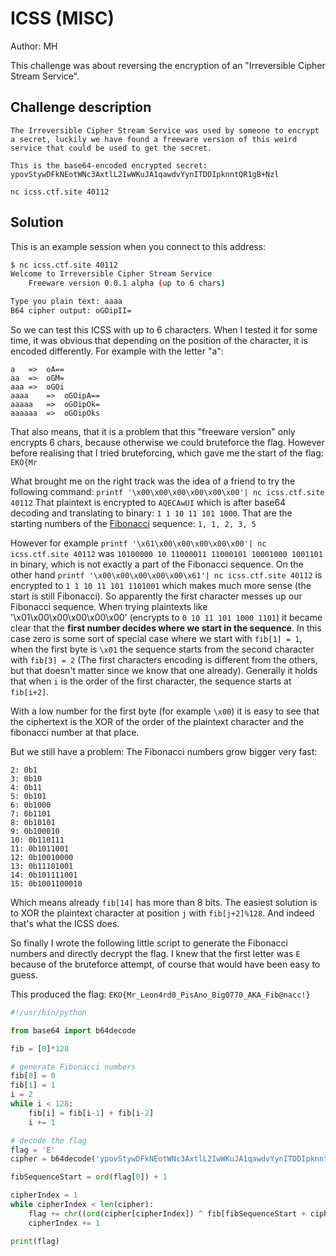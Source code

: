 # ICSS (MISC)
Author: MH

This challenge was about reversing the encryption of an "Irreversible Cipher Stream Service".
## Challenge description
```text
The Irreversible Cipher Stream Service was used by someone to encrypt a secret, luckily we have found a freeware version of this weird service that could be used to get the secret.

This is the base64-encoded encrypted secret: 
ypovStywDFkNEotWNc3AxtlL2IwWKuJA1qawdvYynITDDIpknntQR1gB+Nzl

nc icss.ctf.site 40112
```

## Solution
This is an example session when you connect to this address:
```bash
$ nc icss.ctf.site 40112
Welcome to Irreversible Cipher Stream Service
	Freeware version 0.0.1 alpha (up to 6 chars)

Type you plain text: aaaa
B64 cipher output: oGOipII=
```

So we can test this ICSS with up to 6 characters. When I tested it for some time, it was obvious that depending on the position of the character, it is encoded differently. For example with the letter "a":
```
a	=>	oA==
aa	=>	oGM=
aaa	=>	oGOi
aaaa	=>	oGOipA==
aaaaa	=>	oGOipOk=
aaaaaa	=>	oGOipOks
```
That also means, that it is a problem that this "freeware version" only encrypts 6 chars, because otherwise we could bruteforce the flag. However before realising that I tried bruteforcing, which gave me the start of the flag: `EKO{Mr`

What brought me on the right track was the idea of a friend to try the following command:
`printf '\x00\x00\x00\x00\x00\x00'| nc icss.ctf.site 40112`
That plaintext is encrypted to `AQECAwUI` which is after base64 decoding and translating to binary: `1 1 10 11 101 1000`. That are the starting numbers of the [Fibonacci](https://en.wikipedia.org/wiki/Fibonacci_number) sequence: `1, 1, 2, 3, 5`

However for example `printf '\x61\x00\x00\x00\x00\x00'| nc icss.ctf.site 40112` was `10100000 10 11000011 11000101 10001000 1001101` in binary, which is not exactly a part of the Fibonacci sequence. 
On the other hand `printf '\x00\x00\x00\x00\x00\x61'| nc icss.ctf.site 40112` is encrypted to `1 1 10 11 101 1101001` which makes much more sense (the start is still Fibonacci). So apparently the first character messes up our Fibonacci sequence. When trying plaintexts like '\x01\x00\x00\x00\x00\x00'  (encrypts to `0 10 11 101 1000 1101`) it became clear that the **first number decides where we start in the sequence**. In this case zero is some sort of special case where we start with `fib[1] = 1`, when the first byte is `\x01` the sequence starts from the second character with `fib[3] = 2` (The first characters encoding is different from the others, but that doesn't matter since we know that one already). Generally it holds that when `i` is the order of the first character, the sequence starts at `fib[i+2]`.

With a low number for the first byte (for example `\x00`) it is easy to see that the ciphertext is the XOR of the order of the plaintext character and the fibonacci number at that place.

But we still have a problem: The Fibonacci numbers grow bigger very fast:
```
2: 0b1
3: 0b10
4: 0b11
5: 0b101
6: 0b1000
7: 0b1101
8: 0b10101
9: 0b100010
10: 0b110111
11: 0b1011001
12: 0b10010000
13: 0b11101001
14: 0b101111001
15: 0b1001100010
```
Which means already `fib[14]` has more than 8 bits.  The easiest solution is to XOR the plaintext character at position `j` with `fib[j+2]%128`. And indeed that's what the ICSS does.

So finally I wrote the following little script to generate the Fibonacci numbers and directly decrypt the flag. I knew that the first letter was `E` because of the bruteforce attempt, of course that would have been easy to guess.

This produced the flag: `EKO{Mr_Leon4rd0_PisAno_Big0770_AKA_Fib@nacc!}`

```python
#!/usr/bin/python

from base64 import b64decode

fib = [0]*128

# generate Fibonacci numbers
fib[0] = 0
fib[1] = 1
i = 2
while i < 128:
    fib[i] = fib[i-1] + fib[i-2]
    i += 1

# decode the flag
flag = 'E'
cipher = b64decode('ypovStywDFkNEotWNc3AxtlL2IwWKuJA1qawdvYynITDDIpknntQR1gB+Nzl')

fibSequenceStart = ord(flag[0]) + 1

cipherIndex = 1
while cipherIndex < len(cipher):
    flag += chr((ord(cipher[cipherIndex]) ^ fib[fibSequenceStart + cipherIndex])%128)
    cipherIndex += 1

print(flag)
```

